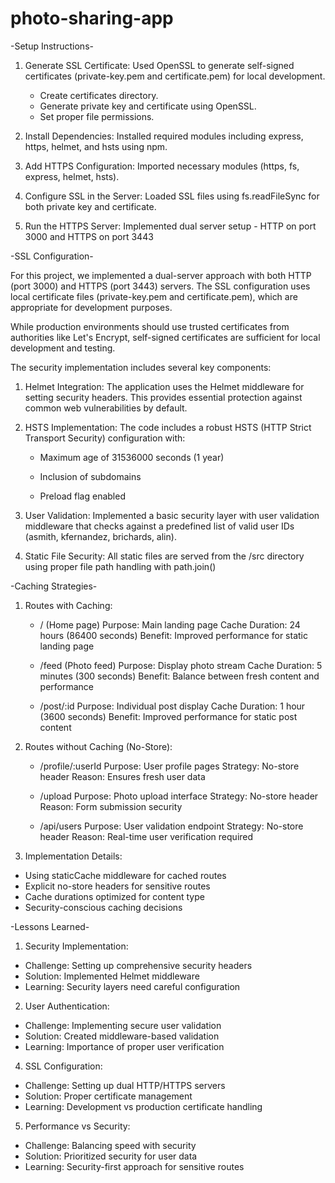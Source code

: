 # photo-sharing-app

-Setup Instructions-

1. Generate SSL Certificate: Used OpenSSL to generate self-signed certificates (private-key.pem and certificate.pem) for local development.
    - Create certificates directory.
    - Generate private key and certificate using OpenSSL.
    - Set proper file permissions.

2. Install Dependencies: Installed required modules including express, https, helmet, and hsts using npm.

3. Add HTTPS Configuration: Imported necessary modules (https, fs, express, helmet, hsts).

4. Configure SSL in the Server: Loaded SSL files using fs.readFileSync for both private key and certificate.

5. Run the HTTPS Server: Implemented dual server setup - HTTP on port 3000 and HTTPS on port 3443

-SSL Configuration-

For this project, we implemented a dual-server approach with both HTTP (port 3000) and HTTPS (port 3443) servers. The SSL configuration uses local certificate files (private-key.pem and certificate.pem), which are appropriate for development purposes. 

While production environments should use trusted certificates from authorities like Let's Encrypt, self-signed certificates are sufficient for local development and testing.


The security implementation includes several key components:

1. Helmet Integration: The application uses the Helmet middleware for setting security headers. This provides essential protection against common web vulnerabilities by default.

2. HSTS Implementation: The code includes a robust HSTS (HTTP Strict Transport Security) configuration with:

   - Maximum age of 31536000 seconds (1 year)

   - Inclusion of subdomains

   - Preload flag enabled

3. User Validation: Implemented a basic security layer with user validation middleware that checks against a predefined list of valid user IDs (asmith, kfernandez, brichards, alin).

4. Static File Security: All static files are served from the /src directory using proper file path handling with path.join()


-Caching Strategies-

1. Routes with Caching:

   - / (Home page)
Purpose: Main landing page
Cache Duration: 24 hours (86400 seconds)
Benefit: Improved performance for static landing page

   - /feed (Photo feed)
Purpose: Display photo stream
Cache Duration: 5 minutes (300 seconds)
Benefit: Balance between fresh content and performance

   - /post/:id
Purpose: Individual post display
Cache Duration: 1 hour (3600 seconds)
Benefit: Improved performance for static post content


2. Routes without Caching (No-Store):

   - /profile/:userId
Purpose: User profile pages
Strategy: No-store header
Reason: Ensures fresh user data

   - /upload
Purpose: Photo upload interface
Strategy: No-store header
Reason: Form submission security

   - /api/users
Purpose: User validation endpoint
Strategy: No-store header
Reason: Real-time user verification required

3. Implementation Details:
- Using staticCache middleware for cached routes
- Explicit no-store headers for sensitive routes
- Cache durations optimized for content type
- Security-conscious caching decisions


-Lessons Learned-

1. Security Implementation:
- Challenge: Setting up comprehensive security headers
- Solution: Implemented Helmet middleware
- Learning: Security layers need careful configuration

2. User Authentication:
- Challenge: Implementing secure user validation
- Solution: Created middleware-based validation
- Learning: Importance of proper user verification

4. SSL Configuration:
- Challenge: Setting up dual HTTP/HTTPS servers
- Solution: Proper certificate management
- Learning: Development vs production certificate handling

5. Performance vs Security:
- Challenge: Balancing speed with security
- Solution: Prioritized security for user data
- Learning: Security-first approach for sensitive routes